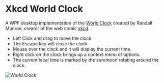 Xkcd World Clock
================

A WPF desktop implementation of the [World Clock](http://xkcd.com/1335/) created by Randall Munroe, creator of the web comic [xkcd](http://xkcd.com).

- Left Click and drag to move the clock
- The Escape key will close the clock
- Mouse over the clock and it will display the current time.
- Right click on the clock brings up a context menu of options.
- The current local time is marked by the sun/moon rotating around the clock.

![World Clock](http://imgs.xkcd.com/comics/now.png)
